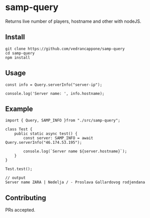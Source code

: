 # samp-query

Returns live number of players, hostname and other with nodeJS.

## Install

```
git clone https://github.com/vedrancappone/samp-query
cd samp-query
npm install
```

## Usage

```
const info = Query.serverInfo("server-ip");

console.log('Server name: ', info.hostname);
```

## Example
```
import { Query, SAMP_INFO }from "./src/samp-query";

class Test {
    public static async test() {
        const server: SAMP_INFO = await Query.serverInfo("46.174.53.195");

        console.log(`Server name ${server.hostname}`);
    }
}

Test.test();

// output
Server name ZARA | Nedelja / - Proslava Gallardovog rodjendana
```

## Contributing

PRs accepted.
